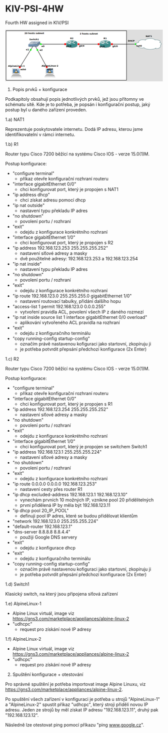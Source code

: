 # KIV-PSI-4HW
Fourth HW assigned in KIV/PSI

![Alt text](./whole_sys_architecture.png "Architektura systému - diagram")

1) Popis prvků + konfigurace

Podkapitoly obsahují popis jednotlivých prvků, jež jsou přítomny ve schématu sítě. Kde je to potřeba, je popsán i konfigurační postup, jaký postup byl u daného zařízení proveden.

1.a) NAT1

Reprezentuje poskytovatele internetu. Dodá IP adresu, kterou jsme identifikovatelní v rámci internetu.

1.b) R1

Router typu Cisco 7200 běžící na systému Cisco IOS - verze 15.0(1)M.

Postup konfigurace:
- "configure terminal"
  - příkaz otevře konfigurační rozhraní routeru
- "interface gigabitEthernet 0/0"
  - chci konfigurovat port, který je propojen s NAT1
- "ip address dhcp"
  - chci získat adresu pomocí dhcp
- "ip nat outside"
  - nastavení typu překladu IP adres
- "no shutdown"
  - povolení portu / rozhraní
- "exit"
  - odejdu z konfigurace konkrétního rozhraní  
- "interface gigabitEthernet 1/0"
  - chci konfigurovat port, který je propojen s R2
- "ip address 192.168.123.253 255.255.255.252"
  - nastavení síťové adresy a masky
  - dvě použitelné adresy: 192.168.123.253 a 192.168.123.254
- "ip nat inside"
  - nastavení typu překladu IP adres
- "no shutdown"
  - povolení portu / rozhraní
- "exit"
  - odejdu z konfigurace konkrétního rozhraní 
- "ip route 192.168.123.0 255.255.255.0 gigabitEthernet 1/0"
  - nastavení routovací tabulky, přidání dalšího hopu
- "access-list 1 permit 192.168.123.0 0.0.0.255"
  - vytvoření pravidla ACL, povolení všech IP z daného rozmezí
- "ip nat inside source list 1 interface gigabitEthernet 0/0 overload"
  - aplikování vytvořeného ACL pravidla na rozhraní 
- "exit"
  - odejdu z konfiguračního terminálu
- "copy running-config startup-config"
  - označím právě nastavenou kofiguraci jako startovní, zkopíruju ji
  - je potřeba potvrdit přepsání předchozí konfigurace (2x Enter)

1.c) R2

Router typu Cisco 7200 běžící na systému Cisco IOS - verze 15.0(1)M.

Postup konfigurace:
- "configure terminal"
  - příkaz otevře konfigurační rozhraní routeru
- "interface gigabitEthernet 0/0"
  - chci konfigurovat port, který je propojen s R1
- "ip address 192.168.123.254 255.255.255.252"
  - nastavení síťové adresy a masky
- "no shutdown"
  - povolení portu / rozhraní
- "exit"
  - odejdu z konfigurace konkrétního rozhraní 
- "interface gigabitEthernet 1/0"
  - chci konfigurovat port, který je propojen se switchem Switch1
- "ip address 192.168.123.1 255.255.255.224"
  - nastavení síťové adresy a masky
- "no shutdown"
  - povolení portu / rozhraní
- "exit"
  - odejdu z konfigurace konkrétního rozhraní
- "ip route 0.0.0.0 0.0.0.0 192.168.123.253"
  - nastavení cesty přes router R1
- "ip dhcp excluded-address 192.168.123.1 192.168.123.10"
  - vynechám prvních 10 možných IP, vznikne pool 20 přidělitelných
  - první přidělená IP by měla být 192.168.123.11
- "ip dhcp pool 20_IP_POOL"
  - definuji pool IP adres, které se budou přidělovat klientům
- "network 192.168.123.0 255.255.255.224"
- "default-router 192.168.123.1"
- "dns-server 8.8.8.8 8.8.4.4"
  - použiji Google DNS servery
- "exit"
  - odejdu z konfigurace dhcp
- "exit"
  - odejdu z konfiguračního terminálu
- "copy running-config startup-config"
  - označím právě nastavenou kofiguraci jako startovní, zkopíruju ji
  - je potřeba potvrdit přepsání předchozí konfigurace (2x Enter)

1.d) Switch1

Klasický switch, na který jsou připojena síťová zařízení

1.e) AlpineLinux-1
- Alpine Linux virtuál, image viz https://gns3.com/marketplace/appliances/alpine-linux-2
- "udhcpc"
  - request pro získání nové IP adresy 

1.f) AlpineLinux-2
- Alpine Linux virtuál, image viz https://gns3.com/marketplace/appliances/alpine-linux-2
- "udhcpc"
  - request pro získání nové IP adresy

2) Spuštění konfigurace + otestování

Pro správné spuštění je potřeba importovat image Alpine Linuxu, viz https://gns3.com/marketplace/appliances/alpine-linux-2.

Po spuštění všech zařízení v konfiguraci je potřeba u strojů "AlpineLinux-1" a "AlpineLinux-2" spustit příkaz "udhcpc", který stroji přidělí novou IP adresu. Jeden ze strojů by měl získat IP adresu "192.168.123.11", druhý pak "192.168.123.12".

Následně lze otestovat ping pomocí příkazu "ping www.google.cz".
